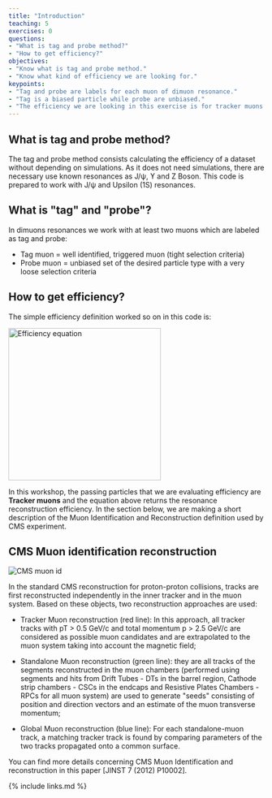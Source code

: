 ```yaml
---
title: "Introduction"
teaching: 5
exercises: 0
questions:
- "What is tag and probe method?"
- "How to get efficiency?"
objectives:
- "Know what is tag and probe method."
- "Know what kind of efficiency we are looking for."
keypoints:
- "Tag and probe are labels for each muon of dimuon resonance."
- "Tag is a biased particle while probe are unbiased."
- "The efficiency we are looking in this exercise is for tracker muons."
---
```


## What is tag and probe method?

The tag and probe method consists calculating the efficiency of a dataset without depending on simulations. As it does not need simulations, there are necessary use known resonances as J/ψ, ϒ and Z Boson. This code is prepared to work with J/ψ and Upsilon (1S) resonances.

## What is "tag" and "probe"?

In dimuons resonances we work with at least two muons which are labeled as tag and probe:

* Tag muon = well identified, triggered muon (tight selection criteria)
* Probe muon = unbiased set of the desired particle type with a very loose selection criteria

## How to get efficiency?

The simple efficiency definition worked so on in this code is:

<img width="300px" src="../fig/efficiency.svg" alt="Efficiency equation">

In this workshop, the passing particles that we are evaluating efficiency are **Tracker muons** and the equation above returns the resonance reconstruction efficiency. In the section below, we are making a short description of the Muon Identification and Reconstruction definition used by CMS experiment.

## CMS Muon identification reconstruction

![CMS muon id](../fig/tracker_muon.png)

In the standard CMS reconstruction for proton-proton collisions, tracks are first reconstructed independently in the inner tracker and in the muon system. Based on these objects, two reconstruction approaches are used:

* Tracker Muon reconstruction (red line): In this approach, all tracker tracks with pT > 0.5 GeV/c and total momentum p > 2.5 GeV/c are considered as possible muon candidates and are extrapolated to the muon system taking into account the magnetic field;

* Standalone Muon reconstruction (green line): they are all tracks of the segments reconstructed in the muon chambers (performed using segments and hits from Drift Tubes - DTs in the barrel region, Cathode strip chambers - CSCs in the endcaps and Resistive Plates Chambers - RPCs for all muon system) are used to generate "seeds" consisting of position and direction vectors and an estimate of the muon transverse momentum;

* Global Muon reconstruction (blue line): For each standalone-muon track, a matching tracker track is found by comparing parameters of the two tracks propagated onto a common surface.

You can find more details concerning CMS Muon Identification and reconstruction in this paper [JINST 7 (2012) P10002].

{% include links.md %}